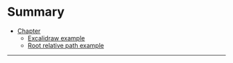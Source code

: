 # Summary

- [Chapter](./chapter.md)
    - [Excalidraw example](./subchapters/subchapter.md)
    - [Root relative path example](./subchapters/root-relative-path.md)
---
